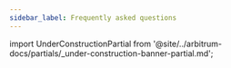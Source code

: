 ```yaml
---
sidebar_label: Frequently asked questions
---
```


import UnderConstructionPartial from '@site/../arbitrum-docs/partials/_under-construction-banner-partial.md'; 

<UnderConstructionPartial />